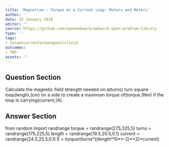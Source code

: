 ```yaml
---
title: 'Magnetism - Torque on a Current Loop: Motors and Meters'
author: ''
date: 15 January 2018
editor: ''
source: https://github.com/openwebwork/webwork-open-problem-library
type: ''
tags:
- torquecurrentareamagneticfield
outcomes:
- TBD
assets: ''
---
```


## Question Section 

Calculate the magnetic field strength needed on a(turns) turn square loop(length,(cm) on a side to create a maximum torque of(torque,(Nm) if the loop is carrying(current,(A).


## Answer Section

from random import randrange
torque = randrange(275,325,5)
turns = randrange(175,225,5)
length = randrange(19.5,20.5,0.1)
current = randrange(24.5,25.5,0.1)
E = torque/(turns*((length*10**-2)**2)*current)
